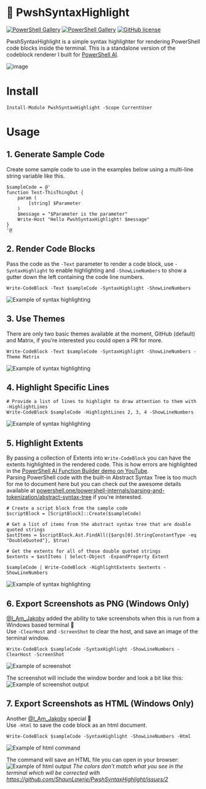 # 🌈 PwshSyntaxHighlight

[![PowerShell Gallery](https://img.shields.io/powershellgallery/v/PwshSyntaxHighlight)](https://www.powershellgallery.com/packages/PwshSyntaxHighlight)
[![PowerShell Gallery](https://img.shields.io/powershellgallery/dt/PwshSyntaxHighlight)](https://www.powershellgallery.com/packages/PwshSyntaxHighlight)
[![GitHub license](https://img.shields.io/github/license/ShaunLawrie/PwshSyntaxHighlight)](https://github.com/ShaunLawrie/PwshSyntaxHighlight/blob/main/LICENSE)

PwshSyntaxHighlight is a simple syntax highlighter for rendering PowerShell code blocks inside the terminal. This is a standalone version of the codeblock renderer I built for [PowerShell AI](https://github.com/dfinke/PowerShellAI).

![image](https://github.com/ShaunLawrie/PwshSyntaxHighlight/assets/13159458/9b3f4a2d-79c0-4446-aeea-6553b830a819)

# Install

```pwsh
Install-Module PwshSyntaxHighlight -Scope CurrentUser
```

# Usage

## 1. Generate Sample Code

Create some sample code to use in the examples below using a multi-line string variable like this.
```pwsh
$sampleCode = @'
function Test-ThisThingOut {
    param (
        [string] $Parameter
    )
    $message = "$Parameter is the parameter"
    Write-Host "Hello PwshSyntaxHighlight! $message"
}
'@
```

## 2. Render Code Blocks

Pass the code as the `-Text` parameter to render a code block, use `-SyntaxHighlight` to enable highlighting and `-ShowLineNumbers` to show a gutter down the left containing the code line numbers.
```pwsh
Write-CodeBlock -Text $sampleCode -SyntaxHighlight -ShowLineNumbers
```
![Example of syntax highlighting](/PwshSyntaxHighlight/private/PwshSyntaxHighlightExample1.png)

## 3. Use Themes

There are only two basic themes available at the moment, GitHub (default) and Matrix, if you're interested you could open a PR for more.
```pwsh
Write-CodeBlock -Text $sampleCode -SyntaxHighlight -ShowLineNumbers -Theme Matrix
```
![Example of syntax highlighting](/PwshSyntaxHighlight/private/PwshSyntaxHighlightExample4.png)

## 4. Highlight Specific Lines

```pwsh
# Provide a list of lines to highlight to draw attention to them with -HighlightLines
Write-CodeBlock $sampleCode -HighlightLines 2, 3, 4 -ShowLineNumbers
```
![Example of syntax highlighting](/PwshSyntaxHighlight/private/PwshSyntaxHighlightExample2.png)

## 5. Highlight Extents

By passing a collection of Extents into `Write-CodeBlock` you can have the extents highlighted in the rendered code. This is how errors are highlighted in the [PowerShell AI Function Builder demo on YouTube](https://youtu.be/MbHTrVdTJXE).  
Parsing PowerShell code with the built-in Abstract Syntax Tree is too much for me to document here but you can check out the awesome details available at [powershell.one/powershell-internals/parsing-and-tokenization/abstract-syntax-tree](https://powershell.one/powershell-internals/parsing-and-tokenization/abstract-syntax-tree) if you're interested.  

```pwsh
# Create a script block from the sample code
$scriptBlock = [ScriptBlock]::Create($sampleCode)

# Get a list of items from the abstract syntax tree that are double quoted strings
$astItems = $scriptBlock.Ast.FindAll({$args[0].StringConstantType -eq "DoubleQuoted"}, $true)

# Get the extents for all of those double quoted strings
$extents = $astItems | Select-Object -ExpandProperty Extent

$sampleCode | Write-CodeBlock -HighlightExtents $extents -ShowLineNumbers
```
![Example of syntax highlighting](/PwshSyntaxHighlight/private/PwshSyntaxHighlightExample3.png)

## 6. Export Screenshots as PNG (Windows Only)

[@I_Am_Jakoby](https://twitter.com/I_Am_Jakoby/status/1660673439705837570) added the ability to take screenshots when this is run from a Windows based terminal 🤙  
Use `-ClearHost` and `-ScreenShot` to clear the host, and save an image of the terminal window.

```pwsh
Write-CodeBlock $sampleCode -SyntaxHighlight -ShowLineNumbers -ClearHost -ScreenShot
```
![Example of screenshot](/PwshSyntaxHighlight/private/PwshSyntaxHighlightExample5.png)

The screenshot will include the window border and look a bit like this:  
![Example of screenshot output](/PwshSyntaxHighlight/private/PwshSyntaxHighlightExample6.png)

## 7. Export Screenshots as HTML (Windows Only)

Another [@I_Am_Jakoby](https://twitter.com/I_Am_Jakoby) special 🙏  
Use `-Html` to save the code block as an html document.  

```pwsh
Write-CodeBlock $sampleCode -SyntaxHighlight -ShowLineNumbers -Html
```
![Example of html command](/PwshSyntaxHighlight/private/PwshSyntaxHighlightExample7.png)

The command will save an HTML file you can open in your browser:  
![Example of html output](/PwshSyntaxHighlight/private/PwshSyntaxHighlightExample8.png)
*The colors don't match what you see in the terminal which will be corrected with https://github.com/ShaunLawrie/PwshSyntaxHighlight/issues/2*